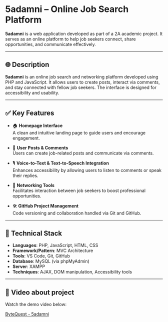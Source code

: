# 5adamni – Online Job Search Platform

**5adamni** is a web application developed as part of a 2A academic project. It serves as an online platform to help job seekers connect, share opportunities, and communicate effectively.

---

## 🌐 Description

**5adamni** is an online job search and networking platform developed using PHP and JavaScript. It allows users to create posts, interact via comments, and stay connected with fellow job seekers. The interface is designed for accessibility and usability.

---

## ✅ Key Features

- 🏠 **Homepage Interface**  
  A clean and intuitive landing page to guide users and encourage engagement.

- 📝 **User Posts & Comments**  
  Users can create job-related posts and communicate via comments.

- 🎙️ **Voice-to-Text & Text-to-Speech Integration**  
  Enhances accessibility by allowing users to listen to comments or speak their replies.

- 🤝 **Networking Tools**  
  Facilitates interaction between job seekers to boost professional opportunities.

- 🛠️ **GitHub Project Management**  
  Code versioning and collaboration handled via Git and GitHub.

---

## 🧰 Technical Stack

- **Languages**: PHP, JavaScript, HTML, CSS  
- **Framework/Pattern**: MVC Architecture  
- **Tools**: VS Code, Git, GitHub  
- **Database**: MySQL (via phpMyAdmin)  
- **Server**: XAMPP  
- **Techniques**: AJAX, DOM manipulation, Accessibility tools

---

## 🎥 Video about project

Watch the demo video below:

[ByteQuest - 5adamni](https://youtu.be/YQq8zh531mQ)

